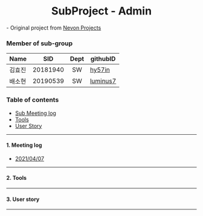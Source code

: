 <h1 align="center"> SubProject - Admin</h1>

<div align="left">
- Original project from
	<a href="https://nevonprojects.com/smart-health-prediction-using-data-mining/"> Nevon Projects </a>
</div>

### Member of sub-group
|Name|SID|Dept|githubID|
|---|---|:---:|---|
|김효진|20181940|SW|[hy57in](https://github.com/hy57in)
|배소현|20190539|SW|[luminus7](https://github.com/sohyunbae1231)

### Table of contents
<!-- !toc (minlevel=2 omit="Table of Contents") -->
- [Sub Meeting log](#Meeting-log)
- [Tools](#Tools)
- [User Story](#User-story) 
<!-- toc! -->

---
#### 1. Meeting log
- [2021/04/07](./210407.md)

---
#### 2. Tools

---
#### 3. User story

---
